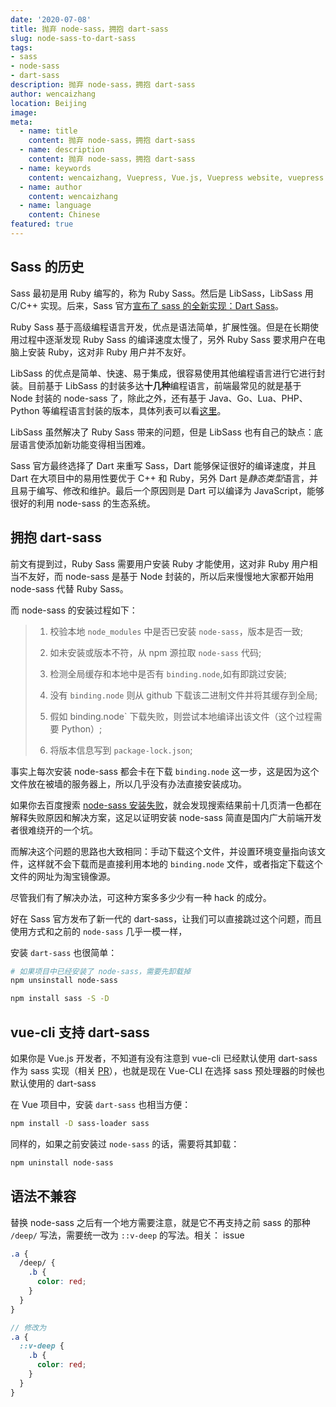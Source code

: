 ```yaml
---
date: '2020-07-08'
title: 抛弃 node-sass，拥抱 dart-sass
slug: node-sass-to-dart-sass
tags:
- sass
- node-sass
- dart-sass
description: 抛弃 node-sass，拥抱 dart-sass
author: wencaizhang
location: Beijing
image: 
meta:
  - name: title
    content: 抛弃 node-sass，拥抱 dart-sass
  - name: description
    content: 抛弃 node-sass，拥抱 dart-sass
  - name: keywords
    content: wencaizhang, Vuepress, Vue.js, Vuepress website, vuepress blog, vuepress theme, vuepress blog theme, vue blog, create vuepress blog, blog theme, create a blog
  - name: author
    content: wencaizhang
  - name: language
    content: Chinese
featured: true
---
```


## Sass 的历史

Sass 最初是用 Ruby 编写的，称为 Ruby Sass。然后是 LibSass，LibSass 用 C/C++ 实现。后来，Sass 官方[宣布了 sass 的全新实现：Dart Sass](https://sass-lang.com/blog/announcing-dart-sass)。

Ruby Sass 基于高级编程语言开发，优点是语法简单，扩展性强。但是在长期使用过程中逐渐发现 Ruby Sass 的编译速度太慢了，另外 Ruby Sass 要求用户在电脑上安装 Ruby，这对非 Ruby 用户并不友好。

LibSass 的优点是简单、快速、易于集成，很容易使用其他编程语言进行它进行封装。目前基于 LibSass 的封装多达**十几种**编程语言，前端最常见的就是基于 Node 封装的 node-sass 了，除此之外，还有基于 Java、Go、Lua、PHP、Python 等编程语言封装的版本，具体列表可以看[这里](https://www.sasscss.com/libsass)。

LibSass 虽然解决了 Ruby Sass 带来的问题，但是 LibSass 也有自己的缺点：底层语言使添加新功能变得相当困难。

Sass 官方最终选择了 Dart 来重写 Sass，Dart 能够保证很好的编译速度，并且 Dart 在大项目中的易用性要优于 C++ 和 Ruby，另外 Dart 是*静态类型*语言，并且易于编写、修改和维护。最后一个原因则是 Dart 可以编译为 JavaScript，能够很好的利用 node-sass 的生态系统。

## 拥抱 dart-sass

前文有提到过，Ruby Sass 需要用户安装 Ruby 才能使用，这对非 Ruby 用户相当不友好，而 node-sass 是基于 Node 封装的，所以后来慢慢地大家都开始用 node-sass 代替 Ruby Sass。

而 node-sass 的安装过程如下：

> 1. 校验本地 `node_modules` 中是否已安装 `node-sass`，版本是否一致;
>
> 2. 如未安装或版本不符，从 npm 源拉取 `node-sass` 代码;
>
> 3. 检测全局缓存和本地中是否有 `binding.node`,如有即跳过安装;
>
> 4. 没有 `binding.node` 则从 github 下载该二进制文件并将其缓存到全局;
>
> 5. 假如 binding.node` 下载失败，则尝试本地编译出该文件（这个过程需要 Python）;
>
> 6. 将版本信息写到 `package-lock.json`;

事实上每次安装 node-sass 都会卡在下载 `binding.node` 这一步，这是因为这个文件放在被墙的服务器上，所以几乎没有办法直接安装成功。

如果你去百度搜索 [node-sass 安装失败](https://www.baidu.com/s?wd=node-sass%2B%E5%AE%89%E8%A3%85%E5%A4%B1%E8%B4%A5)，就会发现搜索结果前十几页清一色都在解释失败原因和解决方案，这足以证明安装 node-sass 简直是国内广大前端开发者很难绕开的一个坑。

而解决这个问题的思路也大致相同：手动下载这个文件，并设置环境变量指向该文件，这样就不会下载而是直接利用本地的 `binding.node` 文件，或者指定下载这个文件的网址为淘宝镜像源。

尽管我们有了解决办法，可这种方案多多少少有一种 hack 的成分。

好在 Sass 官方发布了新一代的 dart-sass，让我们可以直接跳过这个问题，而且使用方式和之前的 `node-sass` 几乎一模一样，

安装 `dart-sass` 也很简单：

```bash
# 如果项目中已经安装了 node-sass，需要先卸载掉
npm unsinstall node-sass

npm install sass -S -D
```


## vue-cli 支持 dart-sass

如果你是 Vue.js 开发者，不知道有没有注意到 vue-cli 已经默认使用 dart-sass 作为 sass 实现（相关 [PR](https://github.com/vuejs/vue-cli/pull/3321)），也就是现在 Vue-CLI 在选择 sass 预处理器的时候也默认使用的 dart-sass


在 Vue 项目中，安装 `dart-sass` 也相当方便：

```bash
npm install -D sass-loader sass
```

同样的，如果之前安装过 `node-sass` 的话，需要将其卸载：

```bash
npm uninstall node-sass
```

## 语法不兼容

替换 node-sass 之后有一个地方需要注意，就是它不再支持之前 sass 的那种 `/deep/` 写法，需要统一改为 `::v-deep` 的写法。相关： issue

```scss
.a {
  /deep/ {
    .b {
      color: red;
    }
  }
}

// 修改为
.a {
  ::v-deep {
    .b {
      color: red;
    }
  }
}
```

